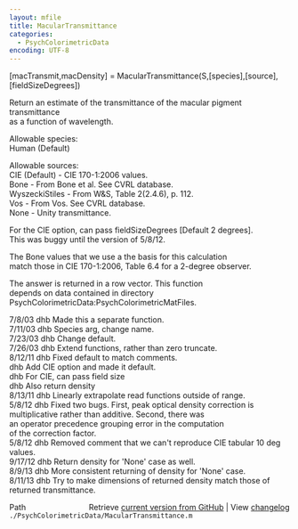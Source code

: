 ```yaml
---
layout: mfile
title: MacularTransmittance
categories:
  - PsychColorimetricData
encoding: UTF-8
---
```


[macTransmit,macDensity] = MacularTransmittance(S,[species],[source],[fieldSizeDegrees])  

Return an estimate of the transmittance of the macular pigment transmittance  
as a function of wavelength.  

Allowable species:  
  Human (Default)  

Allowable sources:  
  CIE (Default)            - CIE 170-1:2006 values.  
  Bone                     - From Bone et al.  See CVRL database.  
  WyszeckiStiles           - From W&S, Table 2(2.4.6), p. 112.  
  Vos                      - From Vos.  See CVRL database.  
  None                     - Unity transmittance.  

For the CIE option, can pass fieldSizeDegrees [Default 2 degrees].  
This was buggy until the version of 5/8/12.  

The Bone values that we use a the basis for this calculation  
match those in  CIE 170-1:2006, Table 6.4 for a 2-degree observer.  

The answer is returned in a row vector.  This function  
depends on data contained in directory  
PsychColorimetricData:PsychColorimetricMatFiles.  

7/8/03  dhb  Made this a separate function.  
7/11/03 dhb  Species arg, change name.  
7/23/03 dhb  Change default.  
7/26/03 dhb  Extend functions, rather than zero truncate.  
8/12/11 dhb  Fixed default to match comments.  
        dhb  Add CIE option and made it default.  
        dhb  For CIE, can pass field size  
        dhb  Also return density  
8/13/11 dhb  Linearly extrapolate read functions outside of range.  
5/8/12  dhb  Fixed two bugs.  First, peak optical density correction is  
             multiplicative rather than additive.  Second, there was  
             an operator precedence grouping error in the computation  
             of the correction factor.  
5/8/12  dhb  Removed comment that we can't reproduce CIE tabular 10 deg values.  
9/17/12 dhb  Return density for 'None' case as well.  
8/9/13  dhb  More consistent returning of density for 'None' case.  
8/11/13 dhb  Try to make dimensions of returned density match those of returned transmittance.  


<div class="code_header" style="text-align:right;">
  <span style="float:left;">Path&nbsp;&nbsp;</span> <span class="counter">Retrieve <a href=
  "https://raw.github.com/Psychtoolbox-3/Psychtoolbox-3/beta/./PsychColorimetricData/MacularTransmittance.m">current version from GitHub</a> | View <a href=
  "https://github.com/Psychtoolbox-3/Psychtoolbox-3/commits/beta/./PsychColorimetricData/MacularTransmittance.m">changelog</a></span>
</div>
<div class="code">
  <code>./PsychColorimetricData/MacularTransmittance.m</code>
</div>
